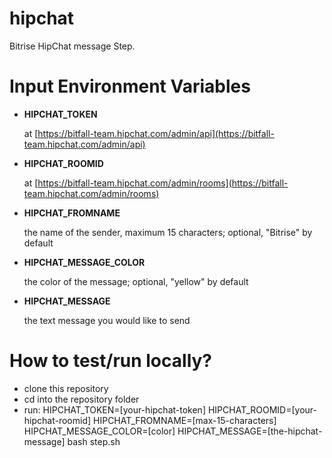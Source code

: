 hipchat
=======

Bitrise HipChat message Step.

# Input Environment Variables
- **HIPCHAT_TOKEN**

    at [https://bitfall-team.hipchat.com/admin/api](https://bitfall-team.hipchat.com/admin/api)
- **HIPCHAT_ROOMID**

	at [https://bitfall-team.hipchat.com/admin/rooms](https://bitfall-team.hipchat.com/admin/rooms)
- **HIPCHAT_FROMNAME**

	the name of the sender, maximum 15 characters; optional, "Bitrise" by default
- **HIPCHAT_MESSAGE_COLOR**

	the color of the message; optional, "yellow" by default
- **HIPCHAT_MESSAGE**

	the text message you would like to send

# How to test/run locally?

- clone this repository
- cd into the repository folder
- run: HIPCHAT_TOKEN=[your-hipchat-token] HIPCHAT_ROOMID=[your-hipchat-roomid] HIPCHAT_FROMNAME=[max-15-characters] HIPCHAT_MESSAGE_COLOR=[color] HIPCHAT_MESSAGE=[the-hipchat-message] bash step.sh